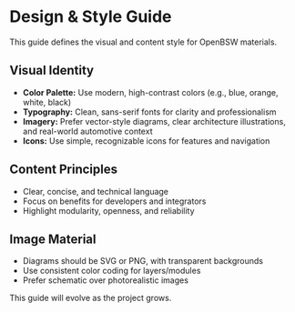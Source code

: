 # Design & Style Guide

This guide defines the visual and content style for OpenBSW materials.

## Visual Identity
- **Color Palette:** Use modern, high-contrast colors (e.g., blue, orange, white, black)
- **Typography:** Clean, sans-serif fonts for clarity and professionalism
- **Imagery:** Prefer vector-style diagrams, clear architecture illustrations, and real-world automotive context
- **Icons:** Use simple, recognizable icons for features and navigation

## Content Principles
- Clear, concise, and technical language
- Focus on benefits for developers and integrators
- Highlight modularity, openness, and reliability

## Image Material
- Diagrams should be SVG or PNG, with transparent backgrounds
- Use consistent color coding for layers/modules
- Prefer schematic over photorealistic images

This guide will evolve as the project grows.